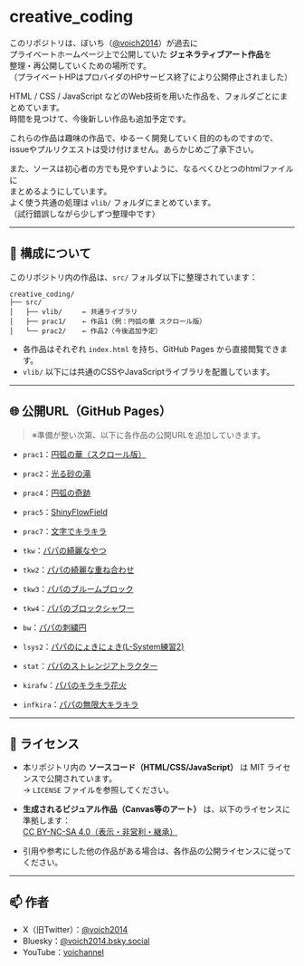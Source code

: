 # creative_coding

このリポジトリは、ぼいち（[@voich2014](https://twitter.com/voich2014)）が過去に  
プライベートホームページ上で公開していた  **ジェネラティブアート作品**を  
整理・再公開していくための場所です。  
（プライベートHPはプロバイダのHPサービス終了により公開停止されました）  

HTML / CSS / JavaScript などのWeb技術を用いた作品を、フォルダごとにまとめています。  
時間を見つけて、今後新しい作品も追加予定です。  

これらの作品は趣味の作品で、ゆるーく開発していく目的のものですので、  
issueやプルリクエストは受け付けません。あらかじめご了承下さい。  

また、ソースは初心者の方でも見やすいように、なるべくひとつのhtmlファイルに  
まとめるようにしています。  
よく使う共通の処理は `vlib/` フォルダにまとめています。  
（試行錯誤しながら少しずつ整理中です）  

---

## 📁 構成について

このリポジトリ内の作品は、`src/` フォルダ以下に整理されています：

```
creative_coding/
├── src/
│   ├── vlib/     ← 共通ライブラリ
│   ├── prac1/    ← 作品1（例：円弧の華 スクロール版）
│   └── prac2/    ← 作品2（今後追加予定）
```

- 各作品はそれぞれ `index.html` を持ち、GitHub Pages から直接閲覧できます。
- `vlib/` 以下には共通のCSSやJavaScriptライブラリを配置しています。

---

## 🌐 公開URL（GitHub Pages）

> ※準備が整い次第、以下に各作品の公開URLを追加していきます。

- `prac1`：[円弧の華（スクロール版）](https://voich2014.github.io/creative_coding/src/prac1/index2.html)
- `prac2`：[光る砂の滝](https://voich2014.github.io/creative_coding/src/prac2/index1.html)
- `prac4`：[円弧の奇跡](https://voich2014.github.io/creative_coding/src/prac4/index1.html)
- `prac5`：[ShinyFlowField](https://voich2014.github.io/creative_coding/src/prac5/index2.html)
- `prac7`：[文字でキラキラ](https://voich2014.github.io/creative_coding/src/prac7/index1.html)

- `tkw`：[パパの綺麗なやつ](https://voich2014.github.io/creative_coding/src/tkw/index2.html)
- `tkw2`：[パパの綺麗な重ね合わせ](https://voich2014.github.io/creative_coding/src/tkw2/index1.html)
- `tkw3`：[パパのブルームブロック](https://voich2014.github.io/creative_coding/src/tkw3/index1.html)
- `tkw4`：[パパのブロックシャワー](https://voich2014.github.io/creative_coding/src/tkw4/index2.html)

- `bw`：[パパの刺繍円](https://voich2014.github.io/creative_coding/src/bw/index1.html)
- `lsys2`：[パパのにょきにょき(L-System練習2)](https://voich2014.github.io/creative_coding/src/lsys2/index1.html)
- `stat`：[パパのストレンジアトラクター](https://voich2014.github.io/creative_coding/src/stat/index1.html)
- `kirafw`：[パパのキラキラ花火](https://voich2014.github.io/creative_coding/src/kirafw/index2.html)
- `infkira`：[パパの無限大キラキラ](https://voich2014.github.io/creative_coding/src/infkira/index1.html)

---

## 📄 ライセンス

- 本リポジトリ内の **ソースコード（HTML/CSS/JavaScript）** は MIT ライセンスで公開されています。  
  → `LICENSE` ファイルを参照してください。

- **生成されるビジュアル作品（Canvas等のアート）** は、以下のライセンスに準拠します：  
  [CC BY-NC-SA 4.0（表示・非営利・継承）](https://creativecommons.org/licenses/by-nc-sa/4.0/)

- 引用や参考にした他の作品がある場合は、各作品の公開ライセンスに従ってください。

---

## 📫 作者

- X（旧Twitter）：[@voich2014](https://twitter.com/voich2014)  
- Bluesky：[@voich2014.bsky.social](https://bsky.app/profile/voich2014.bsky.social)  
- YouTube：[voichannel](https://www.youtube.com/@voichannel)
